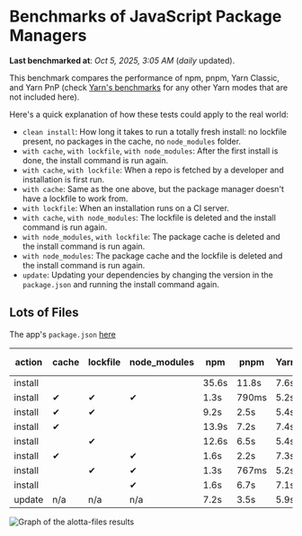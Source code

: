 # Benchmarks of JavaScript Package Managers

**Last benchmarked at**: _Oct 5, 2025, 3:05 AM_ (_daily_ updated).

This benchmark compares the performance of npm, pnpm, Yarn Classic, and Yarn PnP (check [Yarn's benchmarks](https://yarnpkg.com/benchmarks) for any other Yarn modes that are not included here).

Here's a quick explanation of how these tests could apply to the real world:

- `clean install`: How long it takes to run a totally fresh install: no lockfile present, no packages in the cache, no `node_modules` folder.
- `with cache`, `with lockfile`, `with node_modules`: After the first install is done, the install command is run again.
- `with cache`, `with lockfile`: When a repo is fetched by a developer and installation is first run.
- `with cache`: Same as the one above, but the package manager doesn't have a lockfile to work from.
- `with lockfile`: When an installation runs on a CI server.
- `with cache`, `with node_modules`: The lockfile is deleted and the install command is run again.
- `with node_modules`, `with lockfile`: The package cache is deleted and the install command is run again.
- `with node_modules`: The package cache and the lockfile is deleted and the install command is run again.
- `update`: Updating your dependencies by changing the version in the `package.json` and running the install command again.

## Lots of Files

The app's `package.json` [here](https://github.com/pnpm/pnpm.io/blob/main/benchmarks/fixtures/alotta-files/package.json)

| action  | cache | lockfile | node_modules| npm | pnpm | Yarn | Yarn PnP |
| ---     | ---   | ---      | ---         | --- | ---  | ---  | ---      |
| install |       |          |             | 35.6s | 11.8s | 7.6s | 3.6s |
| install | ✔     | ✔        | ✔           | 1.3s | 790ms | 5.2s | n/a |
| install | ✔     | ✔        |             | 9.2s | 2.5s | 5.4s | 1.3s |
| install | ✔     |          |             | 13.9s | 7.2s | 7.4s | 3s |
| install |       | ✔        |             | 12.6s | 6.5s | 5.4s | 1.3s |
| install | ✔     |          | ✔           | 1.6s | 2.2s | 7.3s | n/a |
| install |       | ✔        | ✔           | 1.3s | 767ms | 5.2s | n/a |
| install |       |          | ✔           | 1.6s | 6.7s | 7.1s | n/a |
| update  | n/a | n/a | n/a | 7.2s | 3.5s | 5.9s | 3.1s |

<img alt="Graph of the alotta-files results" src="/img/benchmarks/alotta-files.svg" />
